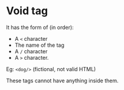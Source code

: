 
# Void tag

It has the form of (in order):
* A `<` character
* The name of the tag
* A `/` character
* A `>` character.

Eg: `<dog/>` (fictional, not valid HTML)

These tags cannot have anything inside them.

